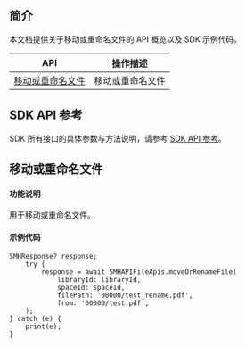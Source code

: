 ## 简介

本文档提供关于移动或重命名文件的 API 概览以及 SDK 示例代码。

| API                                                          | 操作描述                         |
| ------------------------------------------------------------ | -------------------------------- |
| [移动或重命名文件](https://cloud.tencent.com/document/product/1339/71141) | 移动或重命名文件         |

## SDK API 参考

SDK 所有接口的具体参数与方法说明，请参考 [SDK API 参考](https://smh-sdk-doc-1253960454.cos.ap-guangzhou.myqcloud.com/flutter_api_doc/api/index.html)。

## 移动或重命名文件

#### 功能说明

用于移动或重命名文件。

#### 示例代码

```
SMHResponse? response;
    try {
        response = await SMHAPIFileApis.moveOrRenameFile(
            libraryId: libraryId,
            spaceId: spaceId,
            filePath: '00000/test_rename.pdf',
            from: '00000/test.pdf',
    );
} catch (e) {
    print(e);
}
```

